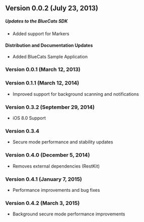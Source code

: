 ## Version 0.0.2 (July 23, 2013)

##### Updates to the BlueCats SDK
  - Added support for Markers

#### Distribution and Documentation Updates
  - Added BlueCats Sample Application
  
### Version 0.0.1 (March 12, 2013)

### Version 0.1.1 (March 12, 2014)
  - Improved support for background scanning and notifications

### Version 0.3.2 (September 29, 2014)
  - iOS 8.0 Support

### Version 0.3.4
  - Secure mode performance and stability updates

### Version 0.4.0 (December 5, 2014)
  - Removes external dependencies (RestKit)

### Version 0.4.1 (January 7, 2015)
  - Performance improvements and bug fixes

### Version 0.4.2 (March 3, 2015)
  - Background secure mode performance improvements